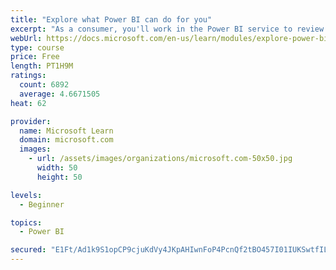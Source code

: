 ```yaml
---
title: "Explore what Power BI can do for you"
excerpt: "As a consumer, you'll work in the Power BI service to review and interact with content that has been shared with you. This module provides the foundational information that you need to work effectively in the Power BI service."
webUrl: https://docs.microsoft.com/en-us/learn/modules/explore-power-bi-service/
type: course
price: Free
length: PT1H9M
ratings:
  count: 6892
  average: 4.6671505
heat: 62

provider:
  name: Microsoft Learn
  domain: microsoft.com
  images:
    - url: /assets/images/organizations/microsoft.com-50x50.jpg
      width: 50
      height: 50

levels:
  - Beginner

topics:
  - Power BI

secured: "E1Ft/Ad1k9S1opCP9cjuKdVy4JKpAHIwnFoP4PcnQf2tBO457I01IUKSwtfIL+Qsfu2qju5qRlmyGWYX7AWcxjOxnLfERuQfzh9Me2ebnLDVEhE3WwF5IuGRfCq1aXxKjV+m/MQWSvxM0FmlnK9uvJaM4XIwbv6/YG/EAHso4bFaI5RtEam3TvH8fhyOw+5soHkbtGSPzFQ8CF4Ynf1HNjGWHcu1x3pHkvc+1SBj5J++SYLDkcb5JPaeGYHYkYPuK3GXiLQn3ICJicmm4EgV4Jmr8/hbv7Q4pTN2QuqpMVlziF7IIj+yscImspdUS9C0PAVcerou/XYh+M5aYMNuFu7esnzU4JZlALkn4CI//5Vfht5UJx/nbkWHzvpMCK5D3+pOXtd5RuBNdni/XtEu1ZkpGV9BrJL39OShAqhj44E=;m9G5Pxmg7M60hZUN748z5Q=="
---
```


